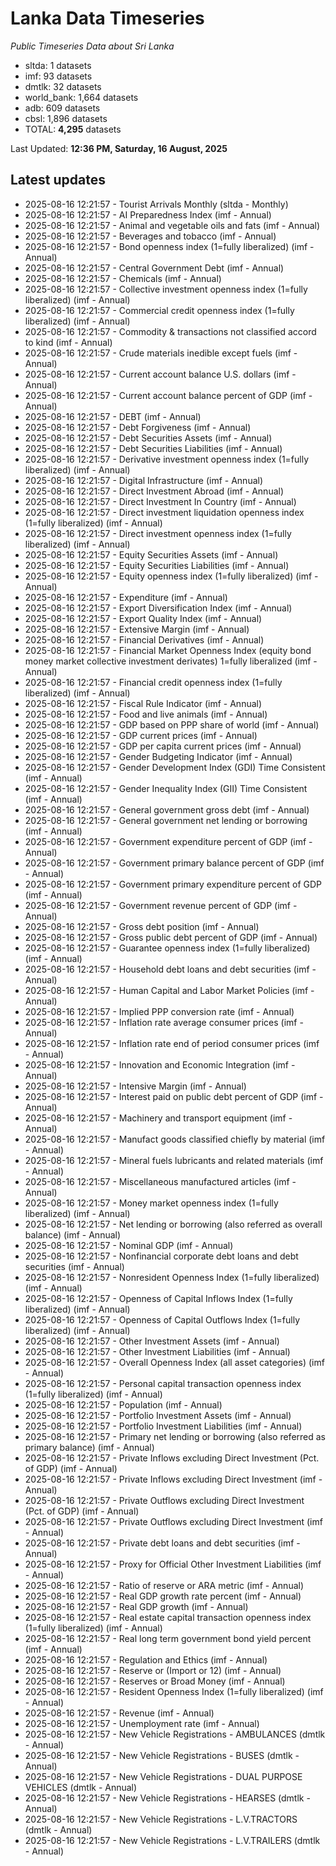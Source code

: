 # Lanka Data Timeseries
*Public Timeseries Data about Sri Lanka*

* sltda: 1 datasets
* imf: 93 datasets
* dmtlk: 32 datasets
* world_bank: 1,664 datasets
* adb: 609 datasets
* cbsl: 1,896 datasets
* TOTAL: **4,295** datasets

Last Updated: **12:36 PM, Saturday, 16 August, 2025**

## Latest updates

* 2025-08-16 12:21:57 - Tourist Arrivals Monthly (sltda - Monthly)
* 2025-08-16 12:21:57 - AI Preparedness Index (imf - Annual)
* 2025-08-16 12:21:57 - Animal and vegetable oils and fats (imf - Annual)
* 2025-08-16 12:21:57 - Beverages and tobacco (imf - Annual)
* 2025-08-16 12:21:57 - Bond openness index (1=fully liberalized) (imf - Annual)
* 2025-08-16 12:21:57 - Central Government Debt (imf - Annual)
* 2025-08-16 12:21:57 - Chemicals (imf - Annual)
* 2025-08-16 12:21:57 - Collective investment openness index (1=fully liberalized) (imf - Annual)
* 2025-08-16 12:21:57 - Commercial credit openness index (1=fully liberalized) (imf - Annual)
* 2025-08-16 12:21:57 - Commodity & transactions not classified accord to kind (imf - Annual)
* 2025-08-16 12:21:57 - Crude materials inedible except fuels (imf - Annual)
* 2025-08-16 12:21:57 - Current account balance U.S. dollars (imf - Annual)
* 2025-08-16 12:21:57 - Current account balance percent of GDP (imf - Annual)
* 2025-08-16 12:21:57 - DEBT (imf - Annual)
* 2025-08-16 12:21:57 - Debt Forgiveness (imf - Annual)
* 2025-08-16 12:21:57 - Debt Securities Assets (imf - Annual)
* 2025-08-16 12:21:57 - Debt Securities Liabilities (imf - Annual)
* 2025-08-16 12:21:57 - Derivative investment openness index (1=fully liberalized) (imf - Annual)
* 2025-08-16 12:21:57 - Digital Infrastructure (imf - Annual)
* 2025-08-16 12:21:57 - Direct Investment Abroad (imf - Annual)
* 2025-08-16 12:21:57 - Direct Investment In Country (imf - Annual)
* 2025-08-16 12:21:57 - Direct investment liquidation openness index (1=fully liberalized) (imf - Annual)
* 2025-08-16 12:21:57 - Direct investment openness index (1=fully liberalized) (imf - Annual)
* 2025-08-16 12:21:57 - Equity Securities Assets (imf - Annual)
* 2025-08-16 12:21:57 - Equity Securities Liabilities (imf - Annual)
* 2025-08-16 12:21:57 - Equity openness index (1=fully liberalized) (imf - Annual)
* 2025-08-16 12:21:57 - Expenditure (imf - Annual)
* 2025-08-16 12:21:57 - Export Diversification Index (imf - Annual)
* 2025-08-16 12:21:57 - Export Quality Index (imf - Annual)
* 2025-08-16 12:21:57 - Extensive Margin (imf - Annual)
* 2025-08-16 12:21:57 - Financial Derivatives (imf - Annual)
* 2025-08-16 12:21:57 - Financial Market Openness Index (equity bond money market collective investment derivates) 1=fully liberalized (imf - Annual)
* 2025-08-16 12:21:57 - Financial credit openness index (1=fully liberalized) (imf - Annual)
* 2025-08-16 12:21:57 - Fiscal Rule Indicator (imf - Annual)
* 2025-08-16 12:21:57 - Food and live animals (imf - Annual)
* 2025-08-16 12:21:57 - GDP based on PPP share of world (imf - Annual)
* 2025-08-16 12:21:57 - GDP current prices (imf - Annual)
* 2025-08-16 12:21:57 - GDP per capita current prices (imf - Annual)
* 2025-08-16 12:21:57 - Gender Budgeting Indicator (imf - Annual)
* 2025-08-16 12:21:57 - Gender Development Index (GDI) Time Consistent (imf - Annual)
* 2025-08-16 12:21:57 - Gender Inequality Index (GII) Time Consistent (imf - Annual)
* 2025-08-16 12:21:57 - General government gross debt (imf - Annual)
* 2025-08-16 12:21:57 - General government net lending or borrowing (imf - Annual)
* 2025-08-16 12:21:57 - Government expenditure percent of GDP (imf - Annual)
* 2025-08-16 12:21:57 - Government primary balance percent of GDP (imf - Annual)
* 2025-08-16 12:21:57 - Government primary expenditure percent of GDP (imf - Annual)
* 2025-08-16 12:21:57 - Government revenue percent of GDP (imf - Annual)
* 2025-08-16 12:21:57 - Gross debt position (imf - Annual)
* 2025-08-16 12:21:57 - Gross public debt percent of GDP (imf - Annual)
* 2025-08-16 12:21:57 - Guarantee openness index (1=fully liberalized) (imf - Annual)
* 2025-08-16 12:21:57 - Household debt loans and debt securities (imf - Annual)
* 2025-08-16 12:21:57 - Human Capital and Labor Market Policies (imf - Annual)
* 2025-08-16 12:21:57 - Implied PPP conversion rate (imf - Annual)
* 2025-08-16 12:21:57 - Inflation rate average consumer prices (imf - Annual)
* 2025-08-16 12:21:57 - Inflation rate end of period consumer prices (imf - Annual)
* 2025-08-16 12:21:57 - Innovation and Economic Integration (imf - Annual)
* 2025-08-16 12:21:57 - Intensive Margin (imf - Annual)
* 2025-08-16 12:21:57 - Interest paid on public debt percent of GDP (imf - Annual)
* 2025-08-16 12:21:57 - Machinery and transport equipment (imf - Annual)
* 2025-08-16 12:21:57 - Manufact goods classified chiefly by material (imf - Annual)
* 2025-08-16 12:21:57 - Mineral fuels lubricants and related materials (imf - Annual)
* 2025-08-16 12:21:57 - Miscellaneous manufactured articles (imf - Annual)
* 2025-08-16 12:21:57 - Money market openness index (1=fully liberalized) (imf - Annual)
* 2025-08-16 12:21:57 - Net lending or borrowing (also referred as overall balance) (imf - Annual)
* 2025-08-16 12:21:57 - Nominal GDP (imf - Annual)
* 2025-08-16 12:21:57 - Nonfinancial corporate debt loans and debt securities (imf - Annual)
* 2025-08-16 12:21:57 - Nonresident Openness Index (1=fully liberalized) (imf - Annual)
* 2025-08-16 12:21:57 - Openness of Capital Inflows Index (1=fully liberalized) (imf - Annual)
* 2025-08-16 12:21:57 - Openness of Capital Outflows Index (1=fully liberalized) (imf - Annual)
* 2025-08-16 12:21:57 - Other Investment Assets (imf - Annual)
* 2025-08-16 12:21:57 - Other Investment Liabilities (imf - Annual)
* 2025-08-16 12:21:57 - Overall Openness Index (all asset categories) (imf - Annual)
* 2025-08-16 12:21:57 - Personal capital transaction openness index (1=fully liberalized) (imf - Annual)
* 2025-08-16 12:21:57 - Population (imf - Annual)
* 2025-08-16 12:21:57 - Portfolio Investment Assets (imf - Annual)
* 2025-08-16 12:21:57 - Portfolio Investment Liabilities (imf - Annual)
* 2025-08-16 12:21:57 - Primary net lending or borrowing (also referred as primary balance) (imf - Annual)
* 2025-08-16 12:21:57 - Private Inflows excluding Direct Investment (Pct. of GDP) (imf - Annual)
* 2025-08-16 12:21:57 - Private Inflows excluding Direct Investment (imf - Annual)
* 2025-08-16 12:21:57 - Private Outflows excluding Direct Investment (Pct. of GDP) (imf - Annual)
* 2025-08-16 12:21:57 - Private Outflows excluding Direct Investment (imf - Annual)
* 2025-08-16 12:21:57 - Private debt loans and debt securities (imf - Annual)
* 2025-08-16 12:21:57 - Proxy for Official Other Investment Liabilities (imf - Annual)
* 2025-08-16 12:21:57 - Ratio of reserve or ARA metric (imf - Annual)
* 2025-08-16 12:21:57 - Real GDP growth rate percent (imf - Annual)
* 2025-08-16 12:21:57 - Real GDP growth (imf - Annual)
* 2025-08-16 12:21:57 - Real estate capital transaction openness index (1=fully liberalized) (imf - Annual)
* 2025-08-16 12:21:57 - Real long term government bond yield percent (imf - Annual)
* 2025-08-16 12:21:57 - Regulation and Ethics (imf - Annual)
* 2025-08-16 12:21:57 - Reserve or (Import or 12) (imf - Annual)
* 2025-08-16 12:21:57 - Reserves or Broad Money (imf - Annual)
* 2025-08-16 12:21:57 - Resident Openness Index (1=fully liberalized) (imf - Annual)
* 2025-08-16 12:21:57 - Revenue (imf - Annual)
* 2025-08-16 12:21:57 - Unemployment rate (imf - Annual)
* 2025-08-16 12:21:57 - New Vehicle Registrations - AMBULANCES (dmtlk - Annual)
* 2025-08-16 12:21:57 - New Vehicle Registrations - BUSES (dmtlk - Annual)
* 2025-08-16 12:21:57 - New Vehicle Registrations - DUAL PURPOSE VEHICLES (dmtlk - Annual)
* 2025-08-16 12:21:57 - New Vehicle Registrations - HEARSES (dmtlk - Annual)
* 2025-08-16 12:21:57 - New Vehicle Registrations - L.V.TRACTORS (dmtlk - Annual)
* 2025-08-16 12:21:57 - New Vehicle Registrations - L.V.TRAILERS (dmtlk - Annual)